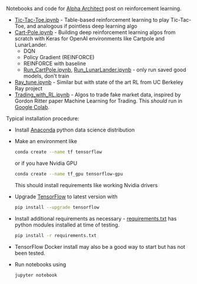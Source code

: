Notebooks and code for [Alpha Architect](https://alphaarchitect.com/2020/02/26/reinforcement-learning-for-trading/) post on reinforcement learning.

- [Tic-Tac-Toe.ipynb](Tic-Tac-Toe.ipynb) - Table-based reinforcement learning to play Tic-Tac-Toe, and analogous if pointless deep learning algo
- [Cart-Pole.ipynb](Cart-Pole.ipynb) - Building deep reinforcement learning algos from scratch with Keras for OpenAI environments like Cartpole and LunarLander. 
  - DQN
  - Policy Gradient (REINFORCE)
  - REINFORCE with baseline
  - [Run_CartPole.ipynb](Run_CartPole.ipynb), [Run_LunarLander.ipynb](Run_LunarLander.ipynb) - only run saved good models, don't train
- [Ray_tune.ipynb](Ray_tune.ipynb) - Similar but with state of the art RL from UC Berkeley Ray project
- [Trading_with_RL.ipynb](Trading_with_RL.ipynb) - Algos to trade fake market data, inspired by Gordon Ritter paper Machine Learning for Trading. This *should* run in [Google Colab](https://colab.research.google.com/github/druce/rl/blob/master/Trading_with_RL.ipynb).

Typical installation procedure:

- Install [Anaconda](https://docs.anaconda.com/anaconda/install/) python data science distribution 

- Make an environment like 

  ```bash
  conda create --name tf tensorflow
  ```

  or if you have Nvidia GPU

  ```bash
  conda create --name tf_gpu tensorflow-gpu 
  ```

  This should install requirements like working Nvidia drivers

- Upgrade [TensorFlow](https://www.tensorflow.org/install/pip?lang=python3) to latest version with 

  ```bash
  pip install --upgrade tensorflow
  ```

- Install additional requirements as necessary - [requirements.txt](requirements.txt) has python modules installed at time of testing.
  ```bash
  pip install -r requirements.txt
  ```

- TensorFlow Docker install may also be a good way to start but has not been tested.

- Run notebooks using 

  ```bash
  jupyter notebook
  ```

  
